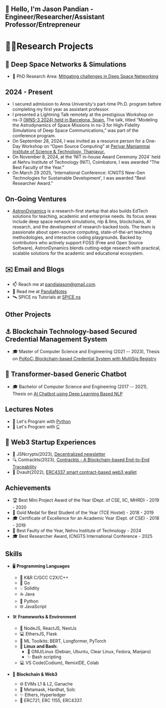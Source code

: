## 👋 Hello, I'm Jason Pandian - Engineer/Researcher/Assistant Professor/Entrepreneur

# ✍🏻Research Projects
## 🚀 Deep Space Networks & Simulations
- 📡 PhD Research Area: [Mitigating challenges in Deep Space Networking](https://github.com/PandiaJason/SPICE-ns-Project)

## 2024 - Present
- I secured admission to Anna University's part-time Ph.D. program before completing my first year as assistant professor.
- I presented a Lightning Talk remotely at the prestigious Workshop on ns-3 [(WNS-3 2024) held in Barcelona, Spain.](https://www.nsnam.org/research/wns3/wns3-2024/program/) The talk, titled “Modeling the Astrodynamics of Space Missions in ns-3 for High-Fidelity Simulations of Deep Space Communications,” was part of the conference program.
- On September 28, 2024, I was invited as a resource person for a One-Day Workshop on “Open Source Computing” at [Periyar Maniammai Institute of Science & Technology, Thanjavur.](https://www.pmu.edu/events/804/a-one-day-workshop-on-open-source-computing-%7C-cse.aspx)
- On November 8, 2024, at the ‘NIT in-house Award Ceremony 2024’ held at Nehru Institute of Technology (NIT), Coimbatore, I was awarded “The Best Faculty of the Year.”
- On March 29 2025, 'International Conference: ICNGTS New-Gen Technologies for Sustainable Development', I was awarded "Best Researcher Award."

## On-Going Ventures
- [AstronDynamics](https://astrondynamics.com/) is a research-first startup that also builds EdTech solutions for teaching, academic and enterprise needs. Its focus areas include deep space network simulations, nlp & llms, blockchains, AI research, and the development of research-backed tools. The team is passionate about open-source computing, state-of-the-art teaching methodologies, and interactive coding playgrounds. Backed by contributors who actively support FOSS (Free and Open Source Software), AstronDynamics blends cutting-edge research with practical, scalable solutions for the academic and educational ecosystem.

## ✉️ Email and Blogs
- 📫 Reach me at pandiajason@gmail.com.
- 📘 Read me at [PandiaNotes](https://pandiajason.github.io/PandiaNotes/)
- 🛰️ SPICE ns Tutorials at [SPICE ns](https://pandiajason.github.io/PandiaNotes/SPICE-ns/SPICE-ns.html)

## Other Projects
## ⚓ Blockchain Technology-based Secured Credential Management System
- 🎓 Master of Computer Science and Engineering (2021 -- 2023), Thesis on [PoKoC: Blockchain-based Credential System with MultiSig Registry](https://github.com/PandiaJason/Proof-of-Knowledge-On-Chain)

## 🤖 Transformer-based Generic Chatbot
- 🎓 Bachelor of Computer Science and Engineering (2017 -- 2021), Thesis on [AI Chatbot using Deep Learning Based NLP](https://github.com/PandiaJason/AI-Chatbot-using-Deep-Learning-based-NLP)

## Lectures Notes
- 📘 Let's Program with [Python](https://github.com/PandiaJason/Python)
- 📘 Let's Program with [C](https://github.com/PandiaJason/ANSI-C)

## 💼 Web3 Startup Experiences
- 📝 JSNcrypts(2023), [Decentralized newsletter](https://github.com/PandiaJason/jsncrypts-docs)
- 🔍 Contrackts(2023), [Contrackts - A Blockchain-based End-to-End Traceability](https://github.com/PandiaJason/contrackts-docs)
- 👛 Dvault(2022), [ERC4337 smart contract-based web3 wallet](https://github.com/PandiaJason/dvault-docs)

## Achievements
- 🏆 Best Mini Project Award of the Year (Dept. of CSE, IIC, MHRD) - 2019 - 2020
- 🥇 Gold Medal for Best Student of the Year (TCE Hostel) - 2018 - 2019
- 🎓 Certificate of Excellence for an Academic Year (Dept. of CSE) - 2018 - 2019
- 🥇 Best Faulty of the Year, Nehru Institute of Technology - 2024
- 🎓 Best Researcher Award, ICNGTS International Conference - 2025

## Skills
- 🖥️ **Programming Languages**
  - 📜 K&R C/GCC C2X/C++
  - 🥳 Go
  - 💡 Solidity
  - ☕ Java
  - 🐍 Python
  - 🌐 JavaScript

- 🛠️ **Frameworks & Environment**
  - 🚀 NodeJS, ReactJS, NextJs
  - 💻 EthersJS, Flask
  - 🧠 ML Toolkits: BERT, Longformer, PyTorch
  - 🐧 **Linux and Bash:**
    - 🐧 GNU/Linux (Debian, Ubuntu, Clear Linux, Fedora, Manjaro)
    - ✨ Bash scripting
  - 💻 VS Code(Codium), RemixIDE, Colab

- 🔗 **Blockchain & Web3**
  - 🌐 EVMs L1 & L2, Ganache
  - 🔐 Metamask, Hardhat, Solc
  - ✨ Ethers, Hyperledger
  - 🔗 ERC721, ERC 1155, ERC4337.

  
<!---
PandiaJason/PandiaJason is a ✨ special ✨ repository because its `README.md` (this file) appears on your GitHub profile.
You can click the Preview link to take a look at your changes.
--->
